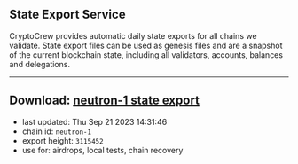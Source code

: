 ## State Export Service
CryptoCrew provides automatic daily state exports for all chains we validate. State export files can be used as genesis files and are a snapshot of the current blockchain state, including all validators, accounts, balances and delegations.

---
**Download: [neutron-1 state export](https://dl.ccvalidators.com/SERVICE/neutron/neutron-1_export_3115452.json)**
---

- last updated: Thu Sep 21 2023 14:31:46
- chain id: `neutron-1`
- export height: `3115452`
- use for: airdrops, local tests, chain recovery
